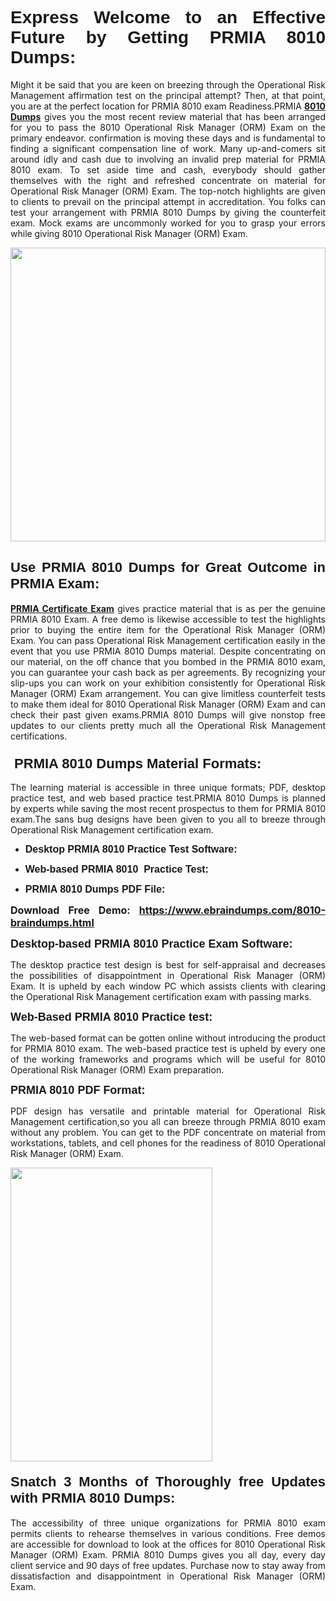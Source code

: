 <h1 dir="ltr" style="text-align: justify;"><span style="font-family:Verdana,Geneva,sans-serif;"><b>Express Welcome to an Effective Future by Getting PRMIA 8010 Dumps:</b></span></h1>

<p dir="ltr" style="text-align: justify;">Might it be said that you are keen on breezing through the Operational Risk Management affirmation test on the principal attempt? Then, at that point, you are at the perfect location for PRMIA 8010 exam Readiness.PRMIA <a href="https://www.ebraindumps.com/8010-braindumps.html" target="_self"><strong>8010 Dumps</strong></a> gives you the most recent review material that has been arranged for you to pass the 8010 Operational Risk Manager (ORM) Exam on the primary endeavor. confirmation is moving these days and is fundamental to finding a significant compensation line of work. Many up-and-comers sit around idly and cash due to involving an invalid prep material for PRMIA 8010 exam. To set aside time and cash, everybody should gather themselves with the right and refreshed concentrate on material for Operational Risk Manager (ORM) Exam. The top-notch highlights are given to clients to prevail on the principal attempt in accreditation. You folks can test your arrangement with PRMIA 8010 Dumps by giving the counterfeit exam. Mock exams are uncommonly worked for you to grasp your errors while giving 8010 Operational Risk Manager (ORM) Exam.</p>

<p dir="ltr" style="text-align: justify;"><a href="https://www.ebraindumps.com/8010-braindumps.html" target="_self"><img alt="" src="https://lh3.googleusercontent.com/pw/AMWts8Aj3tb-wF0OMpw147T1Bg9eAAj9fKo6ifFWMDCc6oU3qtU3KEqtRsEM2KRmm3UaDWRNIl4uKsuW21qaZWMz89XK1ad3jQX9oZiQAoJqInwJqRGpkLNoXMJEdtJjmgXii-lFlTr95P8IcS6Zx1e4FG44=w1098-h617-no?authuser=4" style="width: 100%; height: 470px;" /></a></p>

<h2 dir="ltr" style="text-align: justify;"><span style="font-size:22px;"><span style="font-family:Verdana,Geneva,sans-serif;"><strong>Use PRMIA 8010 Dumps for Great Outcome in PRMIA Exam:</strong></span></span></h2>

<p dir="ltr" style="text-align: justify;"><a href="https://www.ebraindumps.com/orm-dumps.html" target="_self"><strong>PRMIA Certificate Exam</strong></a> gives practice material that is as per the genuine PRMIA 8010 Exam. A free demo is likewise accessible to test the highlights prior to buying the entire item for the Operational Risk Manager (ORM) Exam. You can pass Operational Risk Management certification easily in the event that you use PRMIA 8010 Dumps material. Despite concentrating on our material, on the off chance that you bombed in the PRMIA 8010 exam, you can guarantee your cash back as per agreements. By recognizing your slip-ups you can work on your exhibition consistently for Operational Risk Manager (ORM) Exam arrangement. You can give limitless counterfeit tests to make them ideal for 8010 Operational Risk Manager (ORM) Exam and can check their past given exams.PRMIA 8010 Dumps will give nonstop free updates to our clients pretty much all the Operational Risk Management certifications.</p>

<h3 dir="ltr" style="text-align: justify;"><span style="font-size:22px;"><span style="font-family:Verdana,Geneva,sans-serif;"><strong> PRMIA 8010 Dumps Material Formats:</strong></span></span></h3>

<p dir="ltr" style="text-align: justify;">The learning material is accessible in three unique formats; PDF, desktop practice test, and web based practice test.PRMIA 8010 Dumps is planned by experts while saving the most recent prospectus to them for PRMIA 8010 exam.The sans bug designs have been given to you all to breeze through Operational Risk Management certification exam.</p>

<ul dir="ltr">
	<li style="text-align: justify;"><span style="font-size:16px;"><span style="font-family:Verdana,Geneva,sans-serif;"><b>Desktop PRMIA 8010 Practice Test Software: </b></span></span></li>
	<li style="text-align: justify;">
	<p><span style="font-size:16px;"><span style="font-family:Verdana,Geneva,sans-serif;"><b id="docs-internal-guid-44b45a43-7fff-2325-b530-fbb6de77fdb4">Web-based PRMIA 8010  Practice Test:</b></span></span></p>
	</li>
	<li role="presentation" style="text-align: justify;"><span style="font-size:16px;"><span style="font-family:Verdana,Geneva,sans-serif;"><b id="docs-internal-guid-44b45a43-7fff-2325-b530-fbb6de77fdb4">PRMIA 8010 Dumps PDF File:</b> </span></span></li>
</ul>

<p dir="ltr" style="text-align: justify;"><span style="font-size:16px;"><strong>Download Free Demo: <a href="https://www.ebraindumps.com/8010-braindumps.html" target="_self">https://www.ebraindumps.com/8010-braindumps.html</a></strong></span></p>

<p dir="ltr" style="text-align: justify;"><span style="font-size:18px;"><span style="font-family:Verdana,Geneva,sans-serif;"><b id="docs-internal-guid-44b45a43-7fff-2325-b530-fbb6de77fdb4">Desktop-based </b><b>PRMIA 8010 Practice Exam Software:</b></span></span></p>

<p dir="ltr" style="text-align: justify;">The desktop practice test design is best for self-appraisal and decreases the possibilities of disappointment in Operational Risk Manager (ORM) Exam. It is upheld by each window PC which assists clients with clearing the Operational Risk Management certification exam with passing marks.</p>

<p dir="ltr" style="text-align: justify;"><span style="font-size:18px;"><span style="font-family:Verdana,Geneva,sans-serif;"><b>Web-Based PRMIA 8010 Practice test:</b></span></span></p>

<p dir="ltr" style="text-align: justify;">The web-based format can be gotten online without introducing the product for PRMIA 8010 exam. The web-based practice test is upheld by every one of the working frameworks and programs which will be useful for 8010 Operational Risk Manager (ORM) Exam preparation.</p>

<p dir="ltr" style="text-align: justify;"><span style="font-size:18px;"><span style="font-family:Verdana,Geneva,sans-serif;"><b>PRMIA 8010 PDF Format:</b></span></span></p>

<p dir="ltr" style="text-align: justify;">PDF design has versatile and printable material for Operational Risk Management certification,so you all can breeze through PRMIA 8010 exam without any problem. You can get to the PDF concentrate on material from workstations, tablets, and cell phones for the readiness of 8010 Operational Risk Manager (ORM) Exam.</p>

<p dir="ltr" style="text-align: justify;"><a href="https://www.ebraindumps.com/8010-braindumps.html" target="_self"><img alt="" src="https://lh3.googleusercontent.com/pw/AMWts8Cm0-aiB9xC_FPL6GMf_gRc8bGJDkUG0gzD_GNwF--xl3UqafByTFN8nh78SU7aGuHZFgFzPFfPw8DPYtpQLPn5Yzy7__RrfyR3tcnJW6pSf-MMu652cZxPK9fQfq2DRLK-vEhbQGsNVpaasFd-xlwx=w1179-h617-no?authuser=4" style="width: 80%; height: 470px;" /></a></p>

<h4 dir="ltr" style="text-align: justify;"><b><span style="font-size:22px;"><span style="font-family:Verdana,Geneva,sans-serif;">Snatch 3 Months of Thoroughly free Updates with PRMIA 8010 Dumps:</span></span></b></h4>

<p dir="ltr" style="text-align: justify;">The accessibility of three unique organizations for PRMIA 8010 exam permits clients to rehearse themselves in various conditions. Free demos are accessible for download to look at the offices for 8010 Operational Risk Manager (ORM) Exam. PRMIA 8010 Dumps gives you all day, every day client service and 90 days of free updates. Purchase now to stay away from dissatisfaction and disappointment in Operational Risk Manager (ORM) Exam.</p>

<p style="text-align: justify;"> </p>
